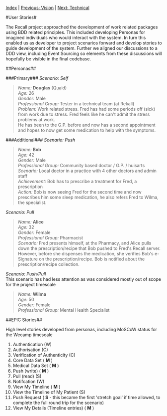 [Index](../TOTAL.md) | [Previous: Vision](Vision.md) | [Next: Technical](Technical.md) 

#User Stories#

The Recall project approached the development of work related packages using BDD related principles.
This included developing Personas for imagined individuals who would interact with the system. In turn
this enabled us as developer to project scenarios forward and develop stories to guide development of
the system. Further we aligned our discussions to a DDD view, including Event Sourcing so elements from
these discussions will hopefully be visible in the final codebase.

##Personas##

###Primary###
*Scenario: Self*

>*Name:* **Douglas** (Quaid)  
*Age:* 26  
*Gender:* Male  
*Professional Group:* Tester in a technical team (at Rekall)  
*Problem:* Work related stress. Fred has had some periods off (sick) from work due to stress. Fred feels
like he can't admit the stress problems at work.  
He has been to the G.P. before and now has a second appointment and hopes to now get some medication to
help with the symptoms.


###Additional###
*Scenario: Push*

>*Name:* **Bob**  
*Age:* 42  
*Gender:* Male  
*Professional Group:* Community based doctor / G.P. / huisarts  
*Scenario:* Local doctor in a practice with 4 other doctors and admin staff  
*Achievement:* Bob has to prescribe a treatment for Fred, a prescription  
*Action:* Bob is now seeing Fred for the second time and now prescribes him some sleep medication,
he also refers Fred to Wilma, the specialist.

*Scenario: Pull*

>*Name:* **Alice**  
*Age:* 32  
*Gender:* Female  
*Professional Group:* Pharmacist  
*Scenario:* Fred presents himself, at the Pharmacy, and Alice pulls down the prescription/recipe that Bob
pushed to Fred's Recall server. However, before she dispenses the medication, she verifies Bob's e-Signature on
the prescription/recipe. Bob is notified about the prescription/recipe collection.

*Scenario: Push/Pull*  
This scenario has had less attention as was considered mostly out of scope for the project timescale

>*Name:* **Wilma**  
*Age:* 50  
*Gender:* Female  
*Professional Group:* Mental Health Specialist


##EPIC Stories##

High level stories developed from personas, including MoSCoW status for the Wecamp timescale

1. Authentication (W)
2. Authorisation (C)
3. Verification of Authenticity (C)
4. Core Data Set ( **M** )
5. Medical Data Set ( **M** )
6. Push (write) ( **M** )
7. Pull (read) (S)
8. Notifcation (W)
9. View My Timeline ( **M** )
10. View the Timeline of My Patient (S)
11. Push Request ( **S** - this became the first 'stretch goal' if time allowed,
to complete the full round trip for the scenario)
12. View My Details (Timeline entries) ( **M** )